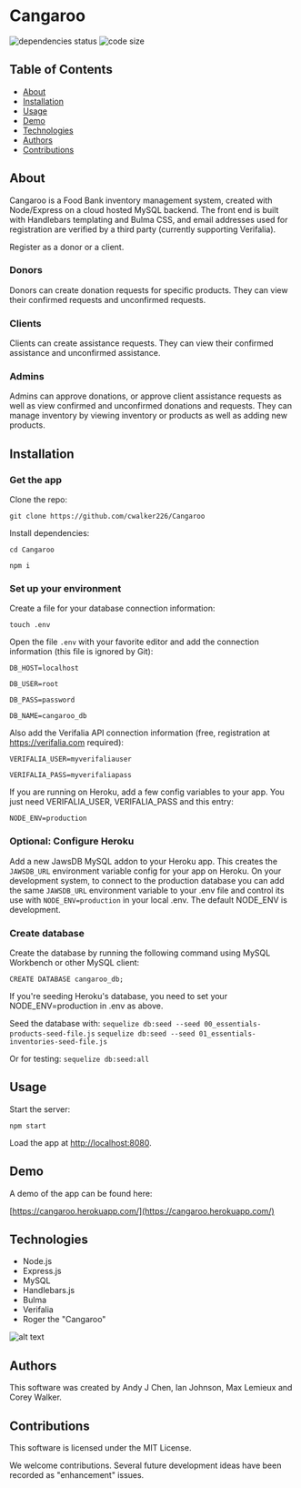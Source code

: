 # Cangaroo
![dependencies status](https://img.shields.io/david/cwalker226/Cangaroo?style=for-the-badge)
![code size](https://img.shields.io/github/languages/code-size/cwalker226/Cangaroo?style=for-the-badge)

## Table of Contents
* [About](#about)
* [Installation](#installation)
* [Usage](#usage)
* [Demo](#demo)
* [Technologies](#technologies)
* [Authors](#authors)
* [Contributions](#contributions)

## About
Cangaroo is a Food Bank inventory management system, created with Node/Express on a cloud hosted MySQL backend. The front end is built with Handlebars templating and Bulma CSS, and email addresses used for registration are verified by a third party (currently supporting Verifalia).

Register as a donor or a client. 

### Donors

Donors can create donation requests for specific products. They can view their confirmed requests and unconfirmed requests.

### Clients

Clients can create assistance requests. They can view their confirmed assistance and unconfirmed assistance.

### Admins

Admins can approve donations, or approve client assistance requests as well as view confirmed and unconfirmed donations and requests. They can manage inventory by viewing inventory or products as well as adding new products.

## Installation

### Get the app

Clone the repo:

`git clone https://github.com/cwalker226/Cangaroo`

Install dependencies:

`cd Cangaroo`

`npm i`

### Set up your environment

Create a file for your database connection information:

`touch .env`

Open the file `.env` with your favorite editor and add the connection information (this file is ignored by Git):

`DB_HOST=localhost`

`DB_USER=root`

`DB_PASS=password`

`DB_NAME=cangaroo_db`

Also add the Verifalia API connection information (free, registration at https://verifalia.com required):

`VERIFALIA_USER=myverifaliauser`

`VERIFALIA_PASS=myverifaliapass`

If you are running on Heroku, add a few config variables to your app. You just need VERIFALIA_USER, VERIFALIA_PASS and this entry:

`NODE_ENV=production`

### Optional: Configure Heroku

Add a new JawsDB MySQL addon to your Heroku app. This creates the `JAWSDB_URL` environment variable config for your app on Heroku. On your development system, to connect to the production database you can add the same `JAWSDB_URL` environment variable to your .env file and control its use with `NODE_ENV=production` in your local .env. The default NODE_ENV is development.

### Create database

Create the database by running the following command using MySQL Workbench or other MySQL client:

`CREATE DATABASE cangaroo_db;`

If you're seeding Heroku's database, you need to set your NODE_ENV=production in .env as above.

Seed the database with:
`sequelize db:seed --seed 00_essentials-products-seed-file.js`
`sequelize db:seed --seed 01_essentials-inventories-seed-file.js`

Or for testing:
`sequelize db:seed:all`

## Usage

Start the server:

`npm start`

Load the app at [http://localhost:8080](http://localhost:8080).


## Demo
A demo of the app can be found here:

[https://cangaroo.herokuapp.com/](https://cangaroo.herokuapp.com/)

## Technologies
* Node.js
* Express.js
* MySQL
* Handlebars.js
* Bulma
* Verifalia
* Roger the "Cangaroo"

![alt text](https://i.ytimg.com/vi/KeKoEQ0ZxS0/hqdefault.jpg "Roger")

## Authors

This software was created by Andy J Chen, Ian Johnson, Max Lemieux and Corey Walker.

## Contributions

This software is licensed under the MIT License.

We welcome contributions. Several future development ideas have been recorded as "enhancement" issues.